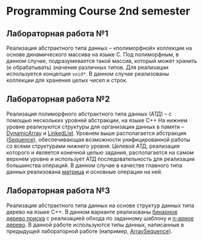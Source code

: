 # Programming Course 2nd semester
## Лабораторная работа №1  
Реализация абстрактного типа данных – «полиморфной» коллекции на основе динамического массива на языке C. 
Под полиморфным, в данном случае, подразумевается такой массив, который может хранить (и обрабатывать) значения различных типов. 
Для реализации используется концепция `void*`.
В данном случае реализованы коллекции для хранения целых чисел и строк.
## Лабораторная работа №2
Реализация полиморфного абстрактного типа данных (АТД) – с помощью нескольких уровней абстракции, на языке С++ 
На нижнем уровне реализуются структуры для организации данных в памяти – [DynamicArray](https://github.com/ComradeAndrewQS37/Programming-Course-2nd-semester/blob/master/Lab2%20Sequence/DynamicArray.h) и [LinkedList](https://github.com/ComradeAndrewQS37/Programming-Course-2nd-semester/blob/master/Lab2%20Sequence/LinkedList.h). 
Уровнем выше располагается абстракция ([Sequence](https://github.com/ComradeAndrewQS37/Programming-Course-2nd-semester/blob/master/Lab2%20Sequence/Sequence.h)), обеспечивающая возможности унифицированной работы со всеми структурами нижнего уровня. 
Целевой АТД, реализация которого и является конечной целью задания, располагается на самом верхнем уровне и использует АТД последовательность для реализации большинства операций. 
В данном случае в качестве главного типа данных реализована [матрица](https://github.com/ComradeAndrewQS37/Programming-Course-2nd-semester/blob/master/Lab2%20Sequence/Matrix.h) и основные операции на ней.
## Лабораторная работа №3
Реализация абстрактного типа данных на основе структур данных типа дерево на языке C++. В данном варианте реализованы [бинарное дерево поиска](https://github.com/ComradeAndrewQS37/Programming-Course-2nd-semester/blob/master/Lab3%20Trees/BinaryTree.h) с реализацией обхода по заданному шаблону и [n-арное дерево](https://github.com/ComradeAndrewQS37/Programming-Course-2nd-semester/blob/master/Lab3%20Trees/NTree.h). 
В данной работе используются типы данных, написанные в предыдущей лабораторной работе (например, [ArraySequence](https://github.com/ComradeAndrewQS37/Programming-Course-2nd-semester/blob/master/Lab3%20Trees/ArraySequence.h)).
